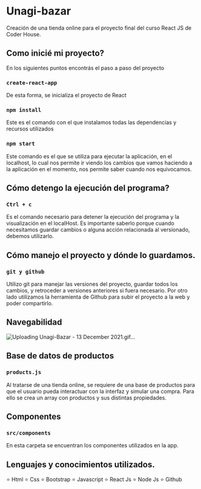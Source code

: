 # Unagi-bazar

Creación de una tienda online para el proyecto final del curso React JS de Coder House.

## Como inicié mi proyecto?

En los siguientes puntos encontrás el paso a paso del proyecto

### `create-react-app`

De esta forma, se inicializa el proyecto de React

### `npm install`

Este es el comando con el que instalamos todas las dependencias y recursos utilizados

### `npm start`

Este comando es el que se utiliza para ejecutar la aplicación, en el localhost, lo cual nos permite ir viendo los cambios que vamos haciendo a la aplicación en el momento, nos permite saber cuando nos equivocamos.

## Cómo detengo la ejecución del programa?

### `Ctrl + c`

Es el comando necesario para detener la ejecución del programa y la visualización en el localHost. Es importante saberlo porque cuando necesitamos guardar cambios o alguna acción relacionada al versionado, debemos utilizarlo.

## Cómo manejo el proyecto y dónde lo guardamos.

### `git y github` 

Utilizo git para manejar las versiones del proyecto, guardar todos los cambios, y retroceder a versiones anteriores si fuera necesario.
Por otro lado utilizamos la herramienta de Github para subir el proyecto a la web y poder compartirlo.

## Navegabilidad

![Uploading Unagi-Bazar - 13 December 2021.gif…]()


## Base de datos de productos

### `products.js`

Al tratarse de una tienda online, se requiere de una base de productos para que el usuario pueda interactuar con la interfaz y simular una compra. Para ello se crea un array con productos y sus distintas propiedades.

## Componentes

### `src/components`

En esta carpeta se encuentran los componentes utilizados en la app.

## Lenguajes y conocimientos utilizados.

⭐️ Html
⭐️ Css
⭐️ Bootstrap
⭐️ Javascript
⭐️ React Js
⭐️ Node Js
⭐️ Github
